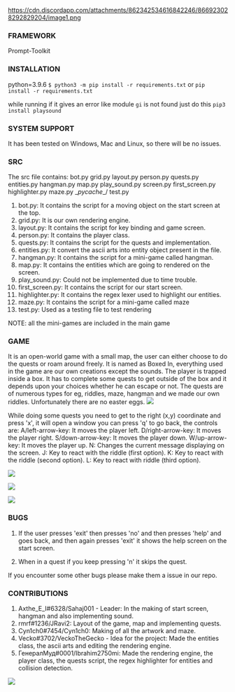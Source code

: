 https://cdn.discordapp.com/attachments/862342534616842246/866923028292829204/image1.png



### FRAMEWORK
Prompt-Toolkit

### INSTALLATION
python=3.9.6
`$ python3 -m pip install -r requirements.txt`
or
`pip install -r requirements.txt`

while running if it gives an error like module `gi` is not found just do this `pip3 install playsound`

### SYSTEM SUPPORT

It has been tested on Windows, Mac and Linux, so there will be no issues.


### SRC

The src file contains:
bot.py           grid.py         layout.py  person.py      quests.py
entities.py      hangman.py      map.py     play_sound.py  screen.py
first_screen.py  highlighter.py  maze.py    \__pycache__/   test.py


1) bot.py: It contains the script for a moving object on the start screen at the top.
2) grid.py: It is our own rendering engine.
3) layout.py: It contains the script for key binding and game screen.
4) person.py: It contains the player class.
5) quests.py: It contains the script for the quests and implementation.
5) entities.py: It convert the ascii arts into entity object present in the file.
6) hangman.py: It contains the script for a mini-game called hangman.
7) map.py: It contains the entities which are going to rendered on the screen.
8) play_sound.py: Could not be implemented due to time trouble.
9) first_screen.py: It contains the script for our start screen.
10) highlighter.py: It contains the regex lexer used to highlight our entities.
11) maze.py: It contains the script for a mini-game called maze
12) test.py: Used as a testing file to test rendering

NOTE: all the mini-games are included in the main game

### GAME

It is an open-world game with a small map, the user can either choose to do the quests or roam around freely. It is named as Boxed In, everything used in the game are our own creations except the sounds. The player is trapped inside a box. It has to complete some quests to get outside of the box and it depends upon your choices whether he can escape or not. The quests are of numerous types for eg, riddles, maze, hangman and we made our own riddles. Unfortunately there are no easter eggs. 
![](https://cdn.discordapp.com/attachments/863105912599478302/863142004329283604/unknown.png)

While doing some quests you need to get to the right (x,y) coordinate and press 'x', it will open a window you can press 'q' to go back, the controls are:
A/left-arrow-key: It moves the player left.
D/right-arrow-key: It moves the player right.
S/down-arrow-key: It moves the player down.
W/up-arrow-key: It moves the player up.
N: Changes the current message displaying on the screen.
J: Key to react with the riddle (first option).
K: Key to react with the riddle (second option).
L: Key to react with riddle (third option).

![](https://cdn.discordapp.com/attachments/862342534616842246/866923027891093525/image0.png)



![](https://cdn.discordapp.com/attachments/862342534616842246/866923028663107594/image2.png)




![](https://cdn.discordapp.com/attachments/862342534616842246/866923029216100352/image4.png)


### BUGS

1) If the user presses 'exit' then presses 'no' and then presses 'help' and goes back, and then again presses 'exit' it shows the help screen on the start screen.

2) When in a quest if you keep pressing 'n' it skips the quest.

If you encounter some other bugs please make them a issue in our repo.

### CONTRIBUTIONS

1) Axthe_E_I#6328/Sahaj001 - Leader: In the making of start screen, hangman and also implementing sound.
2) rmrf#1236/JRavi2: Layout of the game, map and implementing quests.
3) Cyn1ch0#7454/Cyn1ch0: Making of all the artwork and maze.
4) Vecko#3702/VeckoTheGecko - Idea for the project: Made the entities class, the ascii arts and editing the rendering engine.
5) ГенералМуд#0001/Ibrahim2750mi: Made the rendering engine, the player class, the quests script, the regex highlighter for entities and collision detection.


![](https://cdn.discordapp.com/attachments/862342534616842246/866923028993540107/image3.png)

